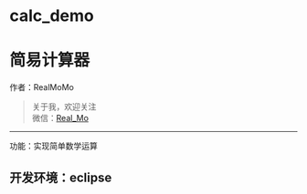 # calc_demo
简易计算器
=========
作者：RealMoMo
> 关于我，欢迎关注  
   微信：[Real_Mo]()  
------------------
功能：实现简单数学运算

开发环境：eclipse
----------------------
